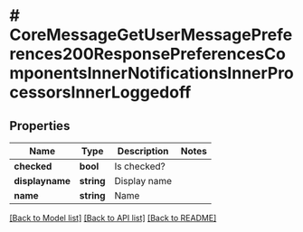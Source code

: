 # # CoreMessageGetUserMessagePreferences200ResponsePreferencesComponentsInnerNotificationsInnerProcessorsInnerLoggedoff

## Properties

Name | Type | Description | Notes
------------ | ------------- | ------------- | -------------
**checked** | **bool** | Is checked? |
**displayname** | **string** | Display name |
**name** | **string** | Name |

[[Back to Model list]](../../README.md#models) [[Back to API list]](../../README.md#endpoints) [[Back to README]](../../README.md)
